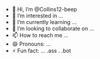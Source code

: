 - 👋 Hi, I’m @Collins12-beep
- 👀 I’m interested in ...
- 🌱 I’m currently learning ...
- 💞️ I’m looking to collaborate on ...
- 📫 How to reach me ...
- 😄 Pronouns: ...
- ⚡ Fun fact: ...
.ass
.<!---
.Collins12-beep/Collins12-beep is a ✨ special ✨ repository because its `README.md` (this file) appears on your GitHub profile.
.You can click the Preview link to take a look at your changes.
.--->
.bot
